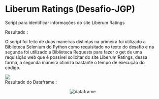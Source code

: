 # Liberum Ratings (Desafio-JGP) 
Script para identificar informações do site Liberum Ratings 

Resultado : 
<p>O script foi feito de duas maneiras distintas na primeira foi utilizado a Biblioteca Selenium do Python como requisitado no texto do desafio e na segunda foi utilizado a Biblioteca Requests para fazer o get de uma requisição web que é possível solicitar do site Liberum Ratings, dessa forma, a segunda maneira otimiza bastante o tempo de execução do código.<p/>
<img src="https://uploaddeimagens.com.br/images/004/063/636/full/Figure_1.png?1666013866">
<br>Resultado do Dataframe : </br>
<center>
<img src="https://uploaddeimagens.com.br/images/004/063/689/full/dataframe.png?1666015131" alt="dataframe" align="middle"> 
</center>
